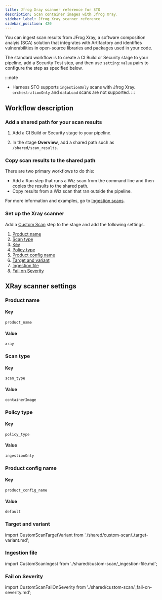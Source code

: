 ```yaml
---
title: Jfrog Xray scanner reference for STO
description: Scan container images with Jfrog Xray.
sidebar_label: Jfrog Xray scanner reference
sidebar_position: 420
---
```


You can ingest scan results from JFrog Xray, a software composition analyis (SCA) solution that integrates with Artifactory and identifies vulnerabilities in open-source libraries and packages used in your code.

<!-- 

RP INCLUDE FIRST INTRO SENTENCE
https://jfrog.com/help/r/get-started-with-the-jfrog-platform/jfrog-xray

-->

The standard workflow is to create a CI Build or Security stage to your pipeline, add a Security Test step, and then use `setting:value` pairs to configure the step as specified below.

:::note
- Harness STO supports `ingestionOnly` scans with Jfrog Xray. `orchestrationOnly` and `dataLoad` scans are not supported. 
:::

## Workflow description

### Add a shared path for your scan results

  1. Add a CI Build or Security stage to your pipeline.
	
  2. In the stage **Overview**, add a shared path such as `/shared/scan_results`.

### Copy scan results to the shared path

There are two primary workflows to do this:

- Add a Run step that runs a Wiz scan from the command line and then copies the results to the shared path.
- Copy results from a Wiz scan that ran outside the pipeline. 

For more information and examples, go to [Ingestion scans](/docs/security-testing-orchestration/use-sto/orchestrate-and-ingest/ingest-scan-results-into-an-sto-pipeline).

### Set up the Xray scanner

Add a [Custom Scan](/docs/security-testing-orchestration/sto-techref-category/custom-scan-reference) step to the stage and add the following settings.

1. [Product name](#product-name)
1. [Scan type](#scan-type)
1. [Key](#key-1)
1. [Policy type](#policy-type)
1. [Product config name](#product-config-name)
1. [Target and variant](#target-and-variant)
1. [Ingestion file](#ingestion-file)
1. [Fail on Severity](#fail-on-severity)


## XRay scanner settings

### Product name

#### Key
```
product_name
```

#### Value
```
xray
```

### Scan type

#### Key
```
scan_type
```
#### Value
```
containerImage
```

### Policy type

#### Key
```
policy_type
```
#### Value
```
ingestionOnly
```

### Product config name

#### Key
```
product_config_name
```
#### Value
```
default
```

### Target and variant

import CustomScanTargetVariant from './shared/custom-scan/_target-variant.md';

<CustomScanTargetVariant />

### Ingestion file

import CustomScanIngest from './shared/custom-scan/_ingestion-file.md';

<CustomScanIngest />

### Fail on Severity

import CustomScanFailOnSeverity from './shared/custom-scan/_fail-on-severity.md';

<CustomScanFailOnSeverity />